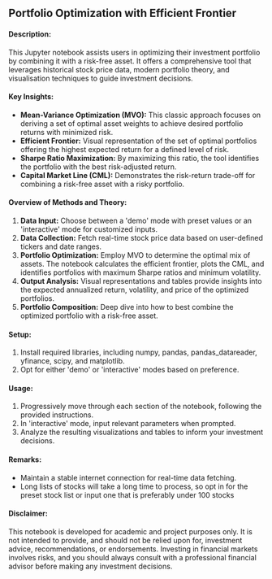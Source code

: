 ## Portfolio Optimization with Efficient Frontier


#### Description:
This Jupyter notebook assists users in optimizing their investment portfolio by combining it with a risk-free asset. It offers a comprehensive tool that leverages historical stock price data, modern portfolio theory, and visualisation techniques to guide investment decisions.

#### Key Insights:
- **Mean-Variance Optimization (MVO):** This classic approach focuses on deriving a set of optimal asset weights to achieve desired portfolio returns with minimized risk.
- **Efficient Frontier:** Visual representation of the set of optimal portfolios offering the highest expected return for a defined level of risk.
- **Sharpe Ratio Maximization:** By maximizing this ratio, the tool identifies the portfolio with the best risk-adjusted return.
- **Capital Market Line (CML):** Demonstrates the risk-return trade-off for combining a risk-free asset with a risky portfolio.

#### Overview of Methods and Theory:
1. **Data Input:** Choose between a 'demo' mode with preset values or an 'interactive' mode for customized inputs.
2. **Data Collection:** Fetch real-time stock price data based on user-defined tickers and date ranges.
3. **Portfolio Optimization:** Employ MVO to determine the optimal mix of assets. The notebook calculates the efficient frontier, plots the CML, and identifies portfolios with maximum Sharpe ratios and minimum volatility.
4. **Output Analysis:** Visual representations and tables provide insights into the expected annualized return, volatility, and price of the optimized portfolios.
5. **Portfolio Composition:** Deep dive into how to best combine the optimized portfolio with a risk-free asset.

#### Setup:
1. Install required libraries, including numpy, pandas, pandas_datareader, yfinance, scipy, and matplotlib.
2. Opt for either 'demo' or 'interactive' modes based on preference.

#### Usage:
1. Progressively move through each section of the notebook, following the provided instructions.
2. In 'interactive' mode, input relevant parameters when prompted.
3. Analyze the resulting visualizations and tables to inform your investment decisions.

#### Remarks:
- Maintain a stable internet connection for real-time data fetching.
- Long lists of stocks will take a long time to process, so opt in for the preset stock list or input one that is preferably under 100 stocks

#### **Disclaimer**: 
This notebook is developed for academic and project purposes only. It is not intended to provide, and should not be relied upon for, investment advice, recommendations, or endorsements. Investing in financial markets involves risks, and you should always consult with a professional financial advisor before making any investment decisions. 
